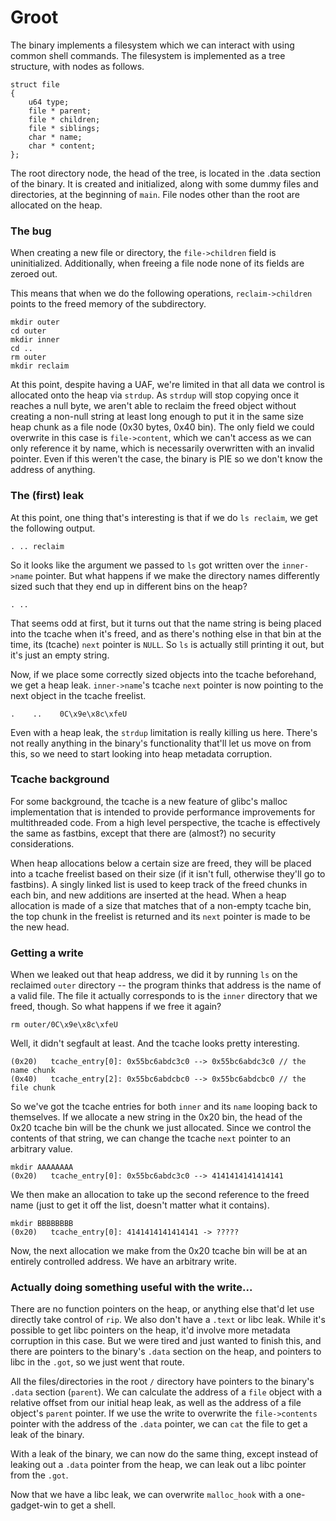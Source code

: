 # Groot

The binary implements a filesystem which we can interact with using common shell commands.  The filesystem is implemented as a tree structure, with nodes as follows.
```
struct file
{
    u64 type;
    file * parent;
    file * children;
    file * siblings;
    char * name;
    char * content;
};
```

The root directory node, the head of the tree, is located in the .data section of the binary.  It is created and initialized, along with some dummy files and directories, at the beginning of `main`.  File nodes other than the root are allocated on the heap.

### The bug
When creating a new file or directory, the `file->children` field is uninitialized.  Additionally, when freeing a file node none of its fields are zeroed out.

This means that when we do the following operations, `reclaim->children` points to the freed memory of the subdirectory.
```
mkdir outer
cd outer
mkdir inner
cd ..
rm outer
mkdir reclaim
```

At this point, despite having a UAF, we're limited in that all data we control is allocated onto the heap via `strdup`.  As `strdup` will stop copying once it reaches a null byte, we aren't able to reclaim the freed object without creating a non-null string at least long enough to put it in the same size heap chunk as a file node (0x30 bytes, 0x40 bin).  The only field we could overwrite in this case is `file->content`, which we can't access as we can only reference it by name, which is necessarily overwritten with an invalid pointer.  Even if this weren't the case, the binary is PIE so we don't know the address of anything.

### The (first) leak

At this point, one thing that's interesting is that if we do `ls reclaim`, we get the following output.
```
. .. reclaim
```

So it looks like the argument we passed to `ls` got written over the `inner->name` pointer.  But what happens if we make the directory names differently sized such that they end up in different bins on the heap?
```
. ..
```

That seems odd at first, but it turns out that the name string is being placed into the tcache when it's freed, and as there's nothing else in that bin at the time, its (tcache) `next` pointer is `NULL`.  So `ls` is actually still printing it out, but it's just an empty string.

Now, if we place some correctly sized objects into the tcache beforehand, we get a heap leak. `inner->name`'s tcache `next` pointer is now pointing to the next object in the tcache freelist.
```
.    ..    0C\x9e\x8c\xfeU
```

Even with a heap leak, the `strdup` limitation is really killing us here.  There's not really anything in the binary's functionality that'll let us move on from this, so we need to start looking into heap metadata corruption.

### Tcache background
For some background, the tcache is a new feature of glibc's malloc implementation that is intended to provide performance improvements for multithreaded code.  From a high level perspective, the tcache is effectively the same as fastbins, except that there are (almost?) no security considerations.

When heap allocations below a certain size are freed, they will be placed into a tcache freelist based on their size (if it isn't full, otherwise they'll go to fastbins).  A singly linked list is used to keep track of the freed chunks in each bin, and new additions are inserted at the head.  When a heap allocation is made of a size that matches that of a non-empty tcache bin, the top chunk in the freelist is returned and its `next` pointer is made to be the new head.

### Getting a write

When we leaked out that heap address, we did it by running `ls` on the reclaimed `outer` directory -- the program thinks that address is the name of a valid file.  The file it actually corresponds to is the `inner` directory that we freed, though.  So what happens if we free it again?
```
rm outer/0C\x9e\x8c\xfeU
```

Well, it didn't segfault at least.  And the tcache looks pretty interesting.
```
(0x20)   tcache_entry[0]: 0x55bc6abdc3c0 --> 0x55bc6abdc3c0 // the name chunk
(0x40)   tcache_entry[2]: 0x55bc6abdcbc0 --> 0x55bc6abdcbc0 // the file chunk
```

So we've got the tcache entries for both `inner` and its `name` looping back to themselves.  If we allocate a new string in the 0x20 bin, the head of the 0x20 tcache bin will be the chunk we just allocated.  Since we control the contents of that string, we can change the tcache `next` pointer to an arbitrary value.
```
mkdir AAAAAAAA
(0x20)   tcache_entry[0]: 0x55bc6abdc3c0 --> 4141414141414141
```

We then make an allocation to take up the second reference to the freed name (just to get it off the list, doesn't matter what it contains).
```
mkdir BBBBBBBB
(0x20)   tcache_entry[0]: 4141414141414141 -> ?????
```

Now, the next allocation we make from the 0x20 tcache bin will be at an entirely controlled address.  We have an arbitrary write.

### Actually doing something useful with the write...

There are no function pointers on the heap, or anything else that'd let use directly take control of `rip`.  We also don't have a `.text` or libc leak.  While it's possible to get libc pointers on the heap, it'd involve more metadata corruption in this case.  But we were tired and just wanted to finish this, and there are pointers to the binary's `.data` section on the heap, and pointers to libc in the `.got`, so we just went that route.

All the files/directories in the root `/` directory have pointers to the binary's `.data` section (`parent`).  We can calculate the address of a `file` object with a relative offset from our initial heap leak, as well as the address of a file object's `parent` pointer.  If we use the write to overwrite the `file->contents` pointer with the address of the `.data` pointer, we can `cat` the file to get a leak of the binary.

With a leak of the binary, we can now do the same thing, except instead of leaking out a `.data` pointer from the heap, we can leak out a libc pointer from the `.got`.

Now that we have a libc leak, we can overwrite `malloc_hook` with a one-gadget-win to get a shell.
